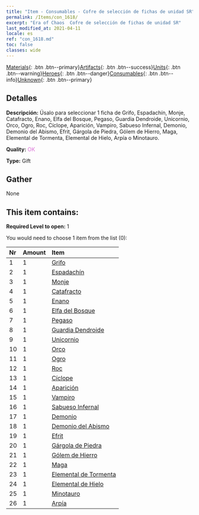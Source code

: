 ```yaml
---
title: "Item - Consumables - Cofre de selección de fichas de unidad SR"
permalink: /Items/con_1618/
excerpt: "Era of Chaos  Cofre de selección de fichas de unidad SR"
last_modified_at: 2021-04-11
locale: es
ref: "con_1618.md"
toc: false
classes: wide
---
```

 [Materials](/es/Items/){: .btn .btn--primary}[Artifacts](/es/Items/Artifacts/){: .btn .btn--success}[Units](/es/Items/Units/){: .btn .btn--warning}[Heroes](/es/Items/Heroes/){: .btn .btn--danger}[Consumables](/es/Items/Consumables/){: .btn .btn--info}[Unknown](/es/Items/Unknown/){: .btn .btn--primary}

## Detalles
 **Descripción:** Úsalo para seleccionar 1 ficha de Grifo, Espadachín, Monje, Catafracto, Enano, Elfa del Bosque, Pegaso, Guardia Dendroide, Unicornio, Orco, Ogro, Roc, Cíclope, Aparición, Vampiro, Sabueso Infernal, Demonio, Demonio del Abismo, Efrit, Gárgola de Piedra, Gólem de Hierro, Maga, Elemental de Tormenta, Elemental de Hielo, Arpía o Minotauro.

 **Quality:** <span style="color: #DA70D6">OK</span>

 **Type:** Gift

## Gather

  None

## This item contains:

 **Required Level to open:** 1

 You would need to choose 1 item from the list (0):

  | Nr | Amount |     Item    |
  |:---|:-------|:------------|
  | 1 | 1 | [Grifo](/es/Items/unt_192/) | 
  | 2 | 1 | [Espadachín](/es/Items/unt_193/) | 
  | 3 | 1 | [Monje](/es/Items/unt_194/) | 
  | 4 | 1 | [Catafracto](/es/Items/unt_195/) | 
  | 5 | 1 | [Enano](/es/Items/unt_200/) | 
  | 6 | 1 | [Elfa del Bosque](/es/Items/unt_201/) | 
  | 7 | 1 | [Pegaso](/es/Items/unt_202/) | 
  | 8 | 1 | [Guardia Dendroide](/es/Items/unt_203/) | 
  | 9 | 1 | [Unicornio](/es/Items/unt_204/) | 
  | 10 | 1 | [Orco](/es/Items/unt_219/) | 
  | 11 | 1 | [Ogro](/es/Items/unt_220/) | 
  | 12 | 1 | [Roc](/es/Items/unt_221/) | 
  | 13 | 1 | [Cíclope](/es/Items/unt_222/) | 
  | 14 | 1 | [Aparición](/es/Items/unt_210/) | 
  | 15 | 1 | [Vampiro](/es/Items/unt_211/) | 
  | 16 | 1 | [Sabueso Infernal](/es/Items/unt_228/) | 
  | 17 | 1 | [Demonio](/es/Items/unt_229/) | 
  | 18 | 1 | [Demonio del Abismo](/es/Items/unt_230/) | 
  | 19 | 1 | [Efrit](/es/Items/unt_231/) | 
  | 20 | 1 | [Gárgola de Piedra](/es/Items/unt_236/) | 
  | 21 | 1 | [Gólem de Hierro](/es/Items/unt_237/) | 
  | 22 | 1 | [Maga](/es/Items/unt_238/) | 
  | 23 | 1 | [Elemental de Tormenta](/es/Items/unt_263/) | 
  | 24 | 1 | [Elemental de Hielo](/es/Items/unt_264/) | 
  | 25 | 1 | [Minotauro](/es/Items/unt_248/) | 
  | 26 | 1 | [Arpía](/es/Items/unt_245/) | 
